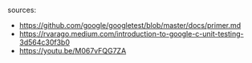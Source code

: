sources:
* https://github.com/google/googletest/blob/master/docs/primer.md
* https://rvarago.medium.com/introduction-to-google-c-unit-testing-3d564c30f3b0
* https://youtu.be/M067vFQG7ZA
